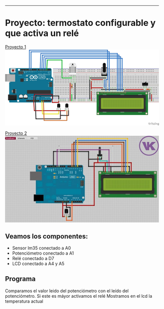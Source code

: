 * * *
# Proyecto: termostato configurable y que activa un relé

[Proyecto 1](https://arduinolab.wordpress.com/)
![proyecto](https://raw.githubusercontent.com/javacasm/CursosPresenciales/master/Basico/imagenes/arduino-humidity-and-temperature-monitor_bb.jpg)

[Proyecto 2](http://www.electroschematics.com/8998/arduino-temperature-controlled-relay/)
![proyecto2](https://raw.githubusercontent.com/javacasm/CursosPresenciales/master/Basico/imagenes/arduino-lcd-lm35-550x309.jpg)

## Veamos los componentes:

* Sensor lm35 conectado a A0
* Potenciómetro conectado a A1
* Relé conectado a D7
* LCD conectado a A4 y A5

## Programa

Comparamos el valor leido del potenciómetro con el leído del potenciómetro.
Si este es máyor activamos el relé
Mostramos en el lcd la temperatura actual

